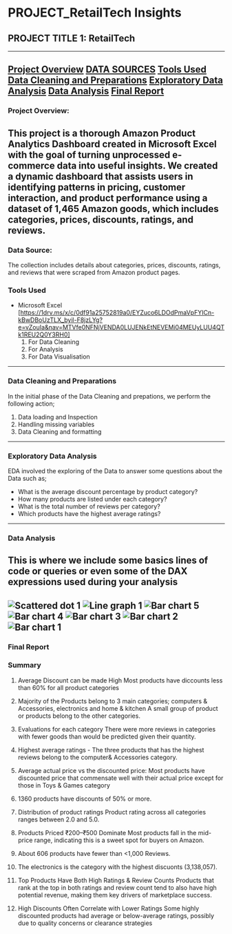 #   PROJECT_RetailTech Insights
##  PROJECT TITLE 1: RetailTech
---
[Project Overview](#project-overview)
[DATA SOURCES](#data-sources)
[Tools Used](#tools-used)
[Data Cleaning and Preparations](#data-cleaning-and-preparations)
[Exploratory Data Analysis](#exploratory-data-analysis)
[Data Analysis](#data-analysis)
[Final Report](#final-report)
---
### Project Overview: 
This project is a thorough Amazon Product Analytics Dashboard created in Microsoft Excel with the goal of turning unprocessed e-commerce data into useful insights.  We created a dynamic dashboard that assists users in identifying patterns in pricing, customer interaction, and product performance using a dataset of 1,465 Amazon goods, which includes categories, prices, discounts, ratings, and reviews.
---
### Data Source: 
The collection includes details about categories, prices, discounts, ratings, and reviews that were scraped from Amazon product pages.
### Tools Used
- Microsoft Excel [https://1drv.ms/x/c/0df91a25752819a0/EYZuco6LDOdPmaVpFYICn-kBwDBoUzTLX_byil-F8jzLYg?e=vZouIa&nav=MTVfe0NFNjVENDA0LUJENkEtNEVEMi04MEUyLUU4QTk1REU2Q0Y3RH0]
  1. For Data Cleaning
  2. For Analysis
  3. For Data Visualisation
---
### Data Cleaning and Preparations
In the initial phase of the Data Cleaning and prepations, we perform the following action;
1. Data loading and Inspection
2. Handling missing variables
3. Data Cleaning and formatting
---
### Exploratory Data Analysis
EDA involved the exploring of the Data to answer some questions about the Data such as;
- What is the average discount percentage by product category?
- How many products are listed under each category?
- What is the total number of reviews per category?
- Which products have the highest average ratings?
---
### Data Analysis
This is where we include some basics lines of code or queries or even some of the DAX expressions used during your analysis
---
![Scattered dot 1](https://github.com/user-attachments/assets/8c1f133e-41ee-4f99-9f63-34cd8c04c53b)
![Line graph 1](https://github.com/user-attachments/assets/10c9a35e-95e6-4e39-b4db-f25ab75f4d20)
![Bar chart 5](https://github.com/user-attachments/assets/edc057e7-bc42-47f1-ab79-1e0524d58355)
![Bar chart 4](https://github.com/user-attachments/assets/e9790b39-b314-4311-83d0-682f7314cfa6)
![Bar chart 3](https://github.com/user-attachments/assets/240ffeb9-6eac-40ea-9e7f-120b606af38b)
![Bar chart 2](https://github.com/user-attachments/assets/01d574e6-95f6-4db4-9cec-575a5b60dfa9)
![Bar chart 1](https://github.com/user-attachments/assets/a8c143e7-ac2b-4e35-a1d6-0bc004c0421a)
---
### Final Report
### Summary
1. Average Discount can be made High
   Most products have diccounts less than 60% for all product categories

2. Majority of the Products belong to 3 main categories; computers & Accessories, electronics and home & kitchen
  A small group of product or products belong to the other categories.

3. Evaluations for each category
   There were more reviews in categories with fewer goods than would be predicted given their quantity.

4.  Highest average ratings - The three products that has the highest reviews belong to the computer& Accessories category.

5.  Average actual price vs the discounted price:
    Most products have discounted price that commensate well with their actual price except for those in Toys & Games category

6. 1360 products have discounts of 50% or more.

7. Distribution of product ratings
   Product rating across all categories ranges between 2.0 and 5.0.

8. Products Priced ₹200–₹500 Dominate
   Most products fall in the mid-price range, indicating this is a sweet spot for buyers on Amazon.
   
9. About 606 products have fewer than <1,000 Reviews.

10. The electronics is the category with the highest discuonts (3,138,057).
    
11. Top Products Have Both High Ratings & Review Counts
   Products that rank at the top in both ratings and review count tend to also have high potential revenue, making them key drivers of marketplace success.

12. High Discounts Often Correlate with Lower Ratings
   Some highly discounted products had average or below-average ratings, possibly due to quality concerns or clearance strategies

